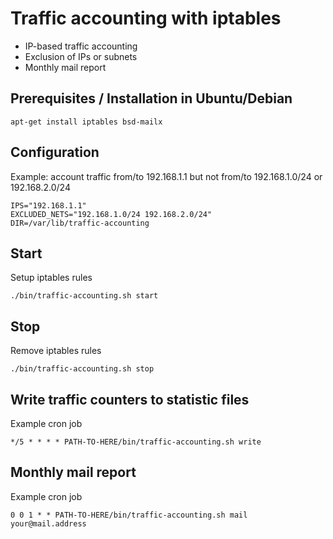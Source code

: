 # Traffic accounting with iptables
- IP-based traffic accounting
- Exclusion of IPs or subnets
- Monthly mail report

## Prerequisites / Installation in Ubuntu/Debian
```
apt-get install iptables bsd-mailx
```
## Configuration
Example: account traffic from/to 192.168.1.1 but not from/to 192.168.1.0/24 or 192.168.2.0/24
```
IPS="192.168.1.1"
EXCLUDED_NETS="192.168.1.0/24 192.168.2.0/24"
DIR=/var/lib/traffic-accounting
```
## Start
Setup iptables rules
```
./bin/traffic-accounting.sh start
```
## Stop
Remove iptables rules
```
./bin/traffic-accounting.sh stop
```
## Write traffic counters to statistic files
Example cron job
```
*/5 * * * * PATH-TO-HERE/bin/traffic-accounting.sh write
```
## Monthly mail report
Example cron job
```
0 0 1 * * PATH-TO-HERE/bin/traffic-accounting.sh mail your@mail.address
```
